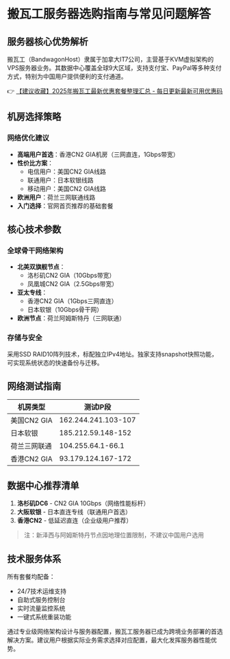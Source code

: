 # 搬瓦工服务器选购指南与常见问题解答

## 服务器核心优势解析
搬瓦工（BandwagonHost）隶属于加拿大IT7公司，主营基于KVM虚拟架构的VPS服务器业务。其数据中心覆盖全球9大区域，支持支付宝、PayPal等多种支付方式，特别为中国用户提供便利的支付通道。

👉 [【建议收藏】2025年搬瓦工最新优惠套餐整理汇总 - 每日更新最新可用优惠码](https://bit.ly/banwagon)

## 机房选择策略
### 网络优化建议
- **高端用户首选**：香港CN2 GIA机房（三网直连，1Gbps带宽）
- **性价比方案**：
  - 电信用户：美国CN2 GIA线路
  - 联通用户：日本软银线路
  - 移动用户：美国CN2 GIA线路
- **欧洲用户**：荷兰三网联通线路
- **入门选择**：官网首页推荐的基础套餐

## 核心技术参数
### 全球骨干网络架构
- **北美双旗舰节点**：
  - 洛杉矶CN2 GIA（10Gbps带宽）
  - 凤凰城CN2 GIA（2.5Gbps带宽）
- **亚太专线**：
  - 香港CN2 GIA（1Gbps三网直连）
  - 日本软银（10Gbps骨干网）
- **欧洲节点**：荷兰阿姆斯特丹（三网联通）

### 存储与安全
采用SSD RAID10阵列技术，标配独立IPv4地址。独家支持snapshot快照功能，可实现系统状态的快速备份与迁移。

## 网络测试指南
| 机房类型       | 测试IP段                  |
|----------------|--------------------------|
| 美国CN2 GIA    | 162.244.241.103-107      |
| 日本软银       | 185.212.59.148-152       |
| 荷兰三网联通   | 104.255.64.1-66.1        |
| 香港CN2 GIA    | 93.179.124.167-172       |

## 数据中心推荐清单
1. **洛杉矶DC6** - CN2 GIA 10Gbps（网络性能标杆）
2. **大阪软银** - 日本直连专线（联通用户首选）
3. **香港CN2** - 低延迟直连（企业级用户推荐）

> 注：新泽西与阿姆斯特丹节点因地理位置限制，不建议中国用户选用

## 技术服务体系
所有套餐均配备：
- 24/7技术运维支持
- 自助式服务控制台
- 实时流量监控系统
- 一键式系统重装功能

通过专业级网络架构设计与服务器配置，搬瓦工服务器已成为跨境业务部署的首选解决方案。建议用户根据实际业务需求选择对应配置，最大化发挥服务器性能优势。